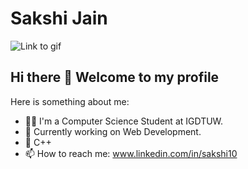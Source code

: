 # Sakshi Jain

![](https://camo.githubusercontent.com/5ff9182d12e799168a3bb67b88df7388ae08ede3/68747470733a2f2f6d69726f2e6d656469756d2e636f6d2f6d61782f3837352f312a7164415731546a434e353768316c6275757a766368672e676966 "Link to gif")

## Hi there 👋 Welcome to my profile

Here is something about me:
- 💁‍♀️ I'm a Computer Science Student at IGDTUW.
- 📖 Currently working on Web Development.
- 💙 C++
- 📫 How to reach me: www.linkedin.com/in/sakshi10


